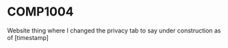 # COMP1004
Website thing where I changed the privacy tab to say under construction as of [timestamp]
